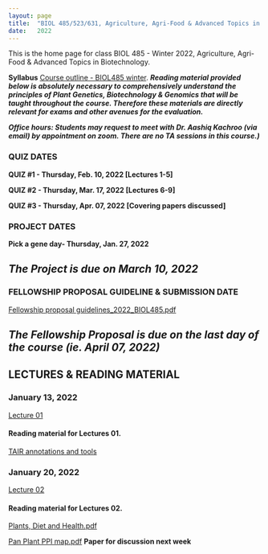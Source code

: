 ```yaml
---
layout: page
title:  "BIOL 485/523/631, Agriculture, Agri-Food & Advanced Topics in Biotechnology, Winter 2022"
date:   2022
---
```

This is the home page for class BIOL 485 - Winter 2022, Agriculture, Agri-Food & Advanced Topics in Biotechnology.

**Syllabus**
[Course outline - BIOL485 winter](https://github.com/kachroolab/kachroolab/files/7862901/BIOL485-523.course.outline_Winter2022.pdf). 
**_Reading material provided below is absolutely necessary to comprehensively understand the principles of Plant Genetics, Biotechnology & Genomics that will be taught throughout the course. Therefore these materials are directly relevant for exams and other avenues for the evaluation._** 

**_Office hours: Students may request to meet with Dr. Aashiq Kachroo (via email) by appointment on zoom. There are no TA sessions in this course.)_**

### **QUIZ DATES**

**QUIZ #1 - Thursday, Feb. 10, 2022 [Lectures 1-5]** 

**QUIZ #2 - Thursday, Mar. 17, 2022 [Lectures 6-9]** 

**QUIZ #3 - Thursday, Apr. 07, 2022 [Covering papers discussed]** 

### **PROJECT DATES**

**Pick a gene day- Thursday, Jan. 27, 2022** 

## **_The Project is due on March 10, 2022_**

### **FELLOWSHIP PROPOSAL GUIDELINE & SUBMISSION DATE**

[Fellowship proposal guidelines_2022_BIOL485.pdf](https://github.com/kachroolab/kachroolab/files/5809462/Fellowship.proposal.guidelines.pdf)

## **_The Fellowship Proposal is due on the last day of the course (ie. April 07, 2022)_**

## **LECTURES & READING MATERIAL**

### **January 13, 2022**

[Lecture 01](https://github.com/kachroolab/kachroolab/files/7863040/Week1_01132022.pdf) 

#### Reading material for Lectures 01.

[TAIR annotations and tools](https://github.com/kachroolab/kachroolab/files/4072467/TAIR.pdf)

### **January 20, 2022**

[Lecture 02](https://github.com/kachroolab/kachroolab/files/7905786/Week2_01202022.pdf) 

#### Reading material for Lectures 02.

[Plants, Diet and Health.pdf](https://github.com/kachroolab/kachroolab/files/4104744/Plants.Diet.and.Health.pdf)

[Pan Plant PPI map.pdf](https://github.com/kachroolab/kachroolab/files/4104743/Pan.Plant.PPI.map.pdf) **Paper for discussion next week**






